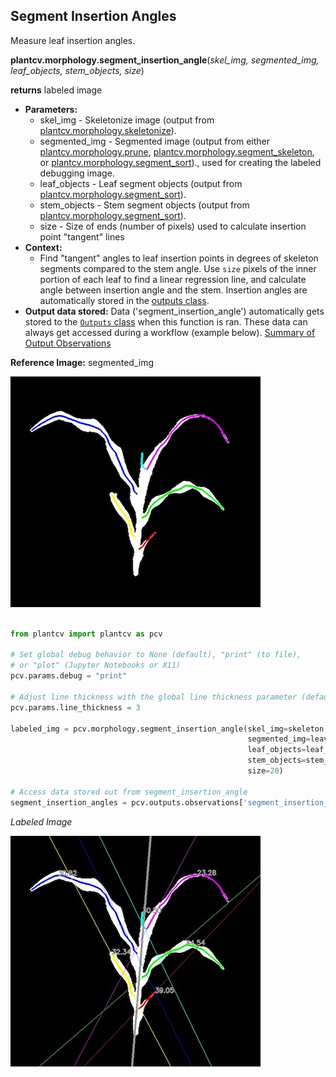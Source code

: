 ## Segment Insertion Angles  

Measure leaf insertion angles. 

**plantcv.morphology.segment_insertion_angle**(*skel_img, segmented_img, leaf_objects, stem_objects, size*)

**returns** labeled image 

- **Parameters:**
    - skel_img - Skeletonize image (output from [plantcv.morphology.skeletonize](skeletonize.md)). 
    - segmented_img - Segmented image (output from either [plantcv.morphology.prune](prune.md),
    [plantcv.morphology.segment_skeleton](segment_skeleton.md), or
    [plantcv.morphology.segment_sort](segment_sort.md))., used for creating the labeled debugging image. 
    - leaf_objects - Leaf segment objects (output from [plantcv.morphology.segment_sort](segment_sort.md)).
    - stem_objects - Stem segment objects (output from [plantcv.morphology.segment_sort](segment_sort.md)).
    - size - Size of ends (number of pixels) used to calculate insertion point "tangent" lines
- **Context:**
    - Find "tangent" angles to leaf insertion points in degrees of skeleton segments compared to the stem angle. 
      Use `size` pixels of the inner portion of each leaf to find a linear regression line, and calculate angle between insertion
      angle and the stem. Insertion angles are automatically stored in the [outputs class](outputs.md).        
- **Output data stored:** Data ('segment_insertion_angle') automatically gets stored to the [`Outputs` class](outputs.md) when this function is ran. 
    These data can always get accessed during a workflow (example below). [Summary of Output Observations](output_measurements.md#summary-of-output-observations)

**Reference Image:** segmented_img 

![Screenshot](img/documentation_images/segment_tangent_angle/segmented_img_mask.jpg)


```python

from plantcv import plantcv as pcv

# Set global debug behavior to None (default), "print" (to file), 
# or "plot" (Jupyter Notebooks or X11)
pcv.params.debug = "print"

# Adjust line thickness with the global line thickness parameter (default = 5)
pcv.params.line_thickness = 3 

labeled_img = pcv.morphology.segment_insertion_angle(skel_img=skeleton,
                                                     segmented_img=leaves_segment, 
                                                     leaf_objects=leaf_obj,
                                                     stem_objects=stem_objs,
                                                     size=20)

# Access data stored out from segment_insertion_angle
segment_insertion_angles = pcv.outputs.observations['segment_insertion_angle']['value']

```

*Labeled Image*

![Screenshot](img/documentation_images/segment_insertion_angle/insertion_angle_img.jpg)
